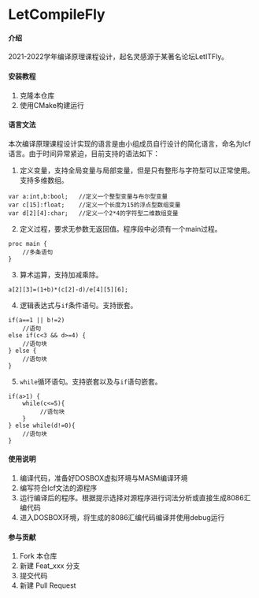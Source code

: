 # LetCompileFly

#### 介绍
2021-2022学年编译原理课程设计，起名灵感源于某著名论坛LetITFly。

#### 安装教程

1.  克隆本仓库
2.  使用CMake构建运行

#### 语言文法

本次编译原理课程设计实现的语言是由小组成员自行设计的简化语言，命名为lcf语言。由于时间异常紧迫，目前支持的语法如下：

1. 定义变量，支持全局变量与局部变量，但是只有整形与字符型可以正常使用。支持多维数组。
```
var a:int,b:bool;   //定义一个整型变量与布尔型变量
var c[15]:float;    //定义一个长度为15的浮点型数组变量
var d[2][4]:char;   //定义一个2*4的字符型二维数组变量
```
2. 定义过程，要求无参数无返回值。程序段中必须有一个main过程。
```
proc main {
    //多条语句
}
```
3. 算术运算，支持加减乘除。
```
a[2][3]=(1+b)*(c[2]-d)/e[4][5][6];
```
4. 逻辑表达式与`if`条件语句。支持嵌套。
```
if(a==1 || b!=2)
    //语句
else if(c<3 && d>=4) {
    //语句块
} else {
    //语句块
}
```
5. `while`循环语句。支持嵌套以及与`if`语句嵌套。
```
if(a>1) {
    while(c<=5){
         //语句块   
    }
} else while(d!=0){
    //语句块
}
```

#### 使用说明

1.  编译代码，准备好DOSBOX虚拟环境与MASM编译环境
2.  编写符合lcf文法的源程序
3.  运行编译后的程序。根据提示选择对源程序进行词法分析或直接生成8086汇编代码
4.  进入DOSBOX环境，将生成的8086汇编代码编译并使用debug运行

#### 参与贡献

1.  Fork 本仓库
2.  新建 Feat_xxx 分支
3.  提交代码
4.  新建 Pull Request

